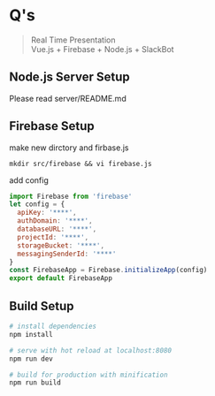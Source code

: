 # Q's

> Real Time Presentation  
> Vue.js + Firebase + Node.js + SlackBot

## Node.js Server Setup
Please read server/README.md

## Firebase Setup

make new dirctory and firbase.js
```
mkdir src/firebase && vi firebase.js
```
add config

```js:firebase.js
import Firebase from 'firebase'
let config = {
  apiKey: '****',
  authDomain: '****',
  databaseURL: '****',
  projectId: '****',
  storageBucket: '****',
  messagingSenderId: '****'
}
const FirebaseApp = Firebase.initializeApp(config)
export default FirebaseApp
```



## Build Setup

``` bash
# install dependencies
npm install

# serve with hot reload at localhost:8080
npm run dev

# build for production with minification
npm run build

```
